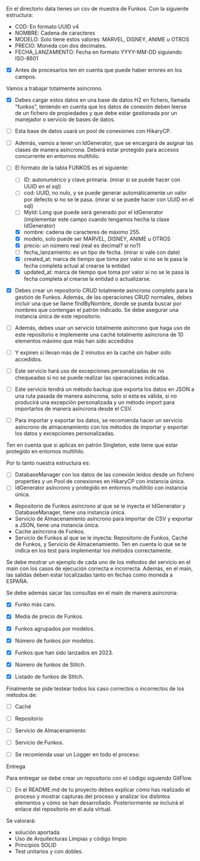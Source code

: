 En el directorio data tienes un csv de muestra de Funkos. Con la siguiente estructura:

- COD: En formato UUID v4
- NOMBRE: Cadena de caracteres
- MODELO: Solo tiene estos valores: MARVEL, DISNEY, ANIME u OTROS
- PRECIO: Moneda con dos decimales.
- FECHA_LANZAMIENTO: Fecha en formato YYYY-MM-DD siguiendo ISO-8601

- [x] Antes de procesarlos ten en cuenta que puede haber errores en los campos.

Vamos a trabajar totalmente asíncrono.

- [x] Debes cargar estos datos en una base de datos H2 en fichero, llamada "funkos", teniendo en cuenta que los datos de
  conexión deben leerse de un fichero de propiedades y que debe estar gestionada por un manejador o servicio de bases de
  datos.
- [ ] Esta base de datos usará un pool de conexiones con HikaryCP.

- [ ] Además, vamos a tener un IdGenerator, que se encargará de asignar las clases de manera asíncrona. Deberá estar
  protegido para accesos concurrente en entornos multihilo.

- [ ] El formato de la tabla FUNKOS es el siguiente:
  - [ ] ID: autonumérico y clave primaria. (mirar si se puede hacer con UUID en el sql)
  - [ ] cod: UUID, no nulo, y se puede generar automáticamente un valor por defecto si no se le pasa. (mirar si se
    puede hacer con UUID en el sql)
  - [ ] MyId: Long que puede será generado por el IdGenerator (implementar este campo cuando tengamos hecha la clase
    IdGenerator)
  - [x] nombre: cadena de caracteres de máximo 255.
  - [x] modelo, solo puede ser MARVEL, DISNEY, ANIME u OTROS
  - [x] precio: un número real (real es decimal? si no?)
  - [ ] fecha_lanzamiento: es un tipo de fecha. (mirar si vale con date)
  - [x] created_at: marca de tiempo que toma por valor si no se le pasa la fecha completa actual al crearse la entidad
  - [x] updated_at: marca de tiempo que toma por valor si no se le pasa la fecha completa al crearse la entidad o
    actualizarse.

- [x] Debes crear un repositorio CRUD totalmente asíncrono completo para la gestión de Funkos. Además, de las
  operaciones CRUD normales, debes incluir una que se llame findByNombre, donde se pueda buscar por nombres que
  contengan el patrón indicado.
  Se debe asegurar una instancia única de este repositorio.

- [ ] Además, debes usar un servicio totalmente asíncrono que haga uso de este repositorio e implemente una caché
  totalmente asíncrona de 10 elementos máximo que más han sido accedidos
- [ ] Y expiren si llevan más de 2 minutos en la caché sin haber sido accedidos.
- [ ] Este servicio hará uso de excepciones personalizadas de no chequeadas si no se puede realizar las
  operaciones indicadas.
- [ ] Este servicio tendrá un método backup que exporta los datos en JSON a una ruta pasada de manera asíncrona, solo si
  esta
  es válida, si no producirá una excepción personalizada y un método import para importarlos de manera asíncrona desde
  el CSV.

- [ ] Para importar y exportar los datos, se recomienda hacer un servicio asíncrono de almacenamiento con los métodos de
  importar
  y exportar los datos y excepciones personalizadas.

Ten en cuenta que si aplicas en patrón Singleton, este tiene que estar protegido en entornos multihilo.

Por lo tanto nuestra estructura es:

- [ ] DatabaseManager con los datos de las conexión leídos desde un fichero properties y un Pool de conexiones en HikaryCP
  con instancia única.
-[ ] IdGenerator asíncrono y protegido en entornos multihilo con instancia única.
- Repositorio de Funkos asíncrono al que se le inyecta el IdGenerator y DatabaseManager, tiene una instancia única.
- Servicio de Almacenamiento asíncrono para importar de CSV y exportar a JSON, tiene una instancia única.
- Cache asíncrona de Funkos.
- Servicio de Funkos al que se le inyecta: Repositorio de Funkos, Caché de Funkos, y Servicio de Almacenamiento. Ten en
  cuenta lo que se te indica en los test para implementar los métodos correctamente.

Se debe mostrar un ejemplo de cada uno de los métodos del servicio en el main con los casos de ejecución correcta e
incorrecta. Además, en el main, las salidas deben estar localizadas tanto en fechas como moneda a ESPAÑA.



Se debe además sacar las consultas en el main de manera asíncrona:

- [x] Funko más caro.
- [x] Media de precio de Funkos.
- [x] Funkos agrupados por modelos.
- [x] Número de funkos por modelos.
- [x] Funkos que han sido lanzados en 2023.
- [x] Número de funkos de Stitch.
- [x] Listado de funkos de Stitch.



Finalmente se pide testear todos los caso correctos o incorrectos de los métodos de:

- [ ] Caché
- [ ] Repositorio
- [ ] Servicio de Almacenamiento
- [ ] Servicio de Funkos.

- [ ] Se recomienda usar un Logger en todo el proceso.

Entrega

Para entregar se debe crear un repositorio con el código siguiendo GitFlow.

- [ ] En el README.md de tu proyecto debes explicar cómo has realizado el proceso y mostrar capturas del proceso y
  analizar
  los distintos elementos y cómo se han desarrollado. Posteriormente se incluirá el enlace del repositorio en el aula
  virtual.

Se valorará:

- solución aportada
- Uso de Arquitecturas Limpias y código limpio
- Principios SOLID
- Test unitarios y con dobles.